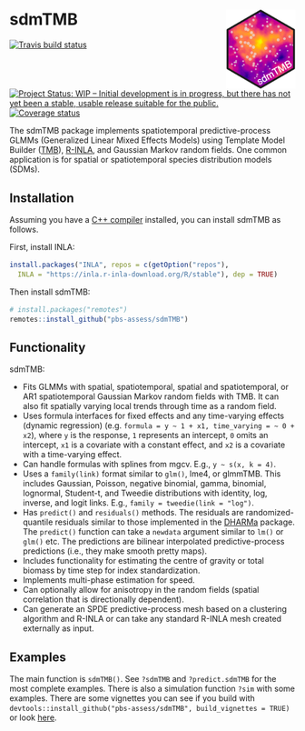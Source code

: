 
<!-- README.md is generated from README.Rmd. Please edit that file -->

# sdmTMB <a href='https://github.com/pbs-assess/sdmTMB'><img src='man/figures/logo.png' align="right" height="139" /></a>

[![Travis build
status](https://travis-ci.org/pbs-assess/sdmTMB.svg?branch=master)](https://travis-ci.org/pbs-assess/sdmTMB)
[![Project Status: WIP – Initial development is in progress, but there
has not yet been a stable, usable release suitable for the
public.](https://www.repostatus.org/badges/latest/wip.svg)](https://www.repostatus.org/#wip)
[![Coverage
status](https://codecov.io/gh/pbs-assess/sdmTMB/branch/master/graph/badge.svg)](https://codecov.io/github/pbs-assess/sdmTMB?branch=master)

The sdmTMB package implements spatiotemporal predictive-process GLMMs
(Generalized Linear Mixed Effects Models) using Template Model Builder
([TMB](https://github.com/kaskr/adcomp)),
[R-INLA](http://www.r-inla.org/), and Gaussian Markov random fields. One
common application is for spatial or spatiotemporal species distribution
models (SDMs).

## Installation

Assuming you have a [C++
compiler](https://support.rstudio.com/hc/en-us/articles/200486498-Package-Development-Prerequisites)
installed, you can install sdmTMB as follows.

First, install INLA:

``` r
install.packages("INLA", repos = c(getOption("repos"), 
  INLA = "https://inla.r-inla-download.org/R/stable"), dep = TRUE)
```

Then install sdmTMB:

``` r
# install.packages("remotes")
remotes::install_github("pbs-assess/sdmTMB")
```

## Functionality

sdmTMB:

  - Fits GLMMs with spatial, spatiotemporal, spatial and spatiotemporal,
    or AR1 spatiotemporal Gaussian Markov random fields with TMB. It can
    also fit spatially varying local trends through time as a random
    field.
  - Uses formula interfaces for fixed effects and any time-varying
    effects (dynamic regression) (e.g. `formula = y ~ 1 + x1,
    time_varying = ~ 0 + x2`), where `y` is the response, `1` represents
    an intercept, `0` omits an intercept, `x1` is a covariate with a
    constant effect, and `x2` is a covariate with a time-varying effect.
  - Can handle formulas with splines from mgcv. E.g., `y ~ s(x, k = 4)`.
  - Uses a `family(link)` format similar to `glm()`, lme4, or glmmTMB.
    This includes Gaussian, Poisson, negative binomial, gamma, binomial,
    lognormal, Student-t, and Tweedie distributions with identity, log,
    inverse, and logit links. E.g., `family = tweedie(link = "log")`.
  - Has `predict()` and `residuals()` methods. The residuals are
    randomized-quantile residuals similar to those implemented in the
    [DHARMa](https://cran.r-project.org/package=DHARMa) package. The
    `predict()` function can take a `newdata` argument similar to `lm()`
    or `glm()` etc. The predictions are bilinear interpolated
    predictive-process predictions (i.e., they make smooth pretty maps).
  - Includes functionality for estimating the centre of gravity or total
    biomass by time step for index standardization.
  - Implements multi-phase estimation for speed.
  - Can optionally allow for anisotropy in the random fields (spatial
    correlation that is directionally dependent).
  - Can generate an SPDE predictive-process mesh based on a clustering
    algorithm and R-INLA or can take any standard R-INLA mesh created
    externally as input.

## Examples

The main function is `sdmTMB()`. See `?sdmTMB` and `?predict.sdmTMB` for
the most complete examples. There is also a simulation function `?sim`
with some examples. There are some vignettes you can see if you build
with `devtools::install_github("pbs-assess/sdmTMB", build_vignettes =
TRUE)` or look
[here](https://github.com/pbs-assess/sdmTMB/tree/master/vignettes).
